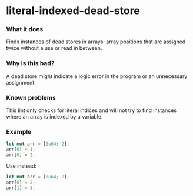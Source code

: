# literal-indexed-dead-store

### What it does
Finds instances of dead stores in arrays: array positions that are assigned twice without a use or read in between.

### Why is this bad?
A dead store might indicate a logic error in the program or an unnecessary assignment.

### Known problems
This lint only checks for literal indices and will not try to find instances where an array
is indexed by a variable.

### Example
```rust
let mut arr = [0u64; 2];
arr[0] = 1;
arr[0] = 2;
```
Use instead:
```rust
let mut arr = [0u64; 2];
arr[0] = 2;
arr[1] = 1;
```
